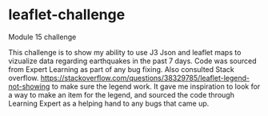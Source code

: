 # leaflet-challenge
Module 15 challenge


This challenge is to show my ability to use J3 Json and leaflet maps to vizualize data regarding earthquakes in the past 7 days.
Code was sourced from Expert Learning as part of any bug fixing. Also consulted Stack overflow. https://stackoverflow.com/questions/38329785/leaflet-legend-not-showing
to make sure the legend work. It gave me inspiration to look for a way to make an item for the legend, and sourced the code through Learning Expert as a helping hand to any bugs that came up.

